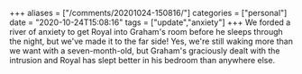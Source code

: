 +++
aliases = ["/comments/20201024-150816/"]
categories = ["personal"]
date = "2020-10-24T15:08:16"
tags = ["update","anxiety"]
+++
We forded a river of anxiety to get Royal into Graham's room before he sleeps through the night, but we've made it to the far side! Yes, we're still waking more than we want with a seven-month-old, but Graham's graciously dealt with the intrusion and Royal has slept better in his bedroom than anywhere else.

